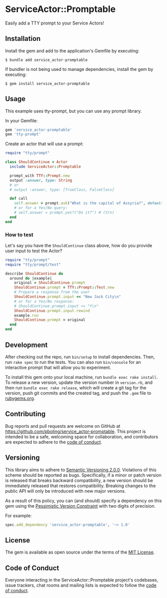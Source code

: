 # ServiceActor::Promptable

Easily add a TTY prompt to your Service Actors!

## Installation

Install the gem and add to the application's Gemfile by executing:

    $ bundle add service_actor-promptable

If bundler is not being used to manage dependencies, install the gem by executing:

    $ gem install service_actor-promptable

## Usage

This example uses tty-prompt, but you can use any prompt library.

In your Gemfile:
```ruby
gem 'service_actor-promptable'
gem 'tty-prompt'
```

Create an actor that will use a prompt:
```rb
require "tty/prompt"

class ShouldContinue < Actor
  include ServiceActor::Promptable

  prompt_with TTY::Prompt.new
  output :answer, type: String
  # or
  # output :answer, type: [TrueClass, FalseClass]

  def call
    self.answer = prompt.ask("What is the capital of Assyria?", default: "Uh, I don't know that")
    # or for a Yes/No query:
    # self.answer = prompt.yes?("Do it?") # (Y/n)
  end
end
```

### How to test

Let's say you have the `ShouldContinue` class above, how do you provide user input to test the Actor?

```ruby
require "tty/prompt"
require "tty/prompt/test"

describe ShouldContinue do
  around do |example|
    original = ShouldContinue.prompt
    ShouldContinue.prompt = TTY::Prompt::Test.new
    # Prepare a response from the user
    ShouldContinue.prompt.input << "New Jack City\n"
    # or for a Yes/No response:
    # ShouldContinue.prompt.input << "Y\n"
    ShouldContinue.prompt.input.rewind
    example.run
    ShouldContinue.prompt = original
  end
end
```

## Development

After checking out the repo, run `bin/setup` to install dependencies. Then, run `rake spec` to run the tests. You can also run `bin/console` for an interactive prompt that will allow you to experiment.

To install this gem onto your local machine, run `bundle exec rake install`. To release a new version, update the version number in `version.rb`, and then run `bundle exec rake release`, which will create a git tag for the version, push git commits and the created tag, and push the `.gem` file to [rubygems.org](https://rubygems.org).

## Contributing

Bug reports and pull requests are welcome on GitHub at https://github.com/pboling/service_actor-promptable. This project is intended to be a safe, welcoming space for collaboration, and contributors are expected to adhere to the [code of conduct](https://github.com/pboling/service_actor-promptable/blob/main/CODE_OF_CONDUCT.md).

## Versioning

This library aims to adhere to [Semantic Versioning 2.0.0][semver].
Violations of this scheme should be reported as bugs. Specifically,
if a minor or patch version is released that breaks backward
compatibility, a new version should be immediately released that
restores compatibility. Breaking changes to the public API will
only be introduced with new major versions.

As a result of this policy, you can (and should) specify a
dependency on this gem using the [Pessimistic Version Constraint][pvc] with two digits of precision.

For example:

```ruby
spec.add_dependency 'service_actor-promptable', '~> 1.0'
```

[semver]: http://semver.org/
[pvc]: http://guides.rubygems.org/patterns/#pessimistic-version-constraint

## License

The gem is available as open source under the terms of the [MIT License](https://opensource.org/licenses/MIT).

## Code of Conduct

Everyone interacting in the ServiceActor::Promptable project's codebases, issue trackers, chat rooms and mailing lists is expected to follow the [code of conduct](https://github.com/pboling/service_actor-promptable/blob/main/CODE_OF_CONDUCT.md).
